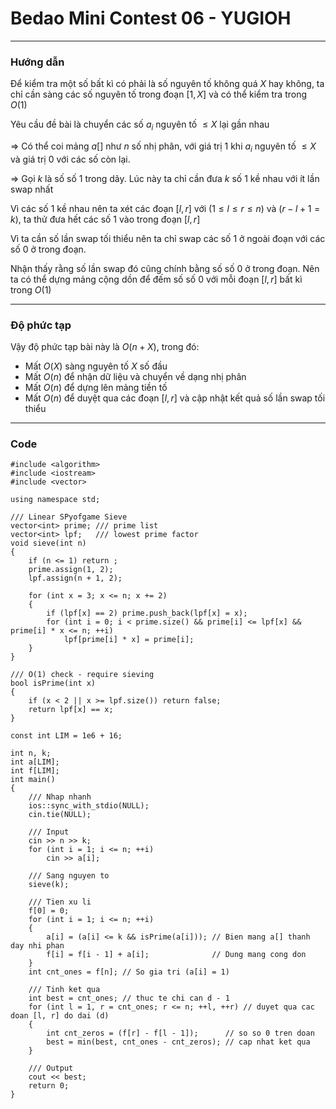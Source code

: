Bedao Mini Contest 06 - YUGIOH
===

-----

### Hướng dẫn 

Để kiểm tra một số bất kì có phải là số nguyên tố không quá $X$ hay không, ta chỉ cần sàng các số nguyên tố trong đoạn $[1, X]$ và có thể kiểm tra trong $O(1)$

Yêu cầu đề bài là chuyển các số $a_i$ nguyên tố $\leq X$ lại gần nhau

$\Rightarrow$ Có thể coi mảng $a[]$ như $n$ số nhị phân, với giá trị $1$ khi $a_i$ nguyên tố $\leq X$ và giá trị $0$ với các số còn lại.

$\Rightarrow$ Gọi $k$ là số số $1$ trong dãy. Lúc này ta chỉ cần đưa $k$ số $1$ kề nhau với ít lần swap nhất

Vì các số $1$ kề nhau nên ta xét các đoạn $[l, r]$ với $(1 \leq l \leq r \leq n)$ và ($r - l + 1 = k)$, ta thử đưa hết các số $1$ vào trong đoạn $[l, r]$

Vì ta cần số lần swap tối thiểu nên ta chỉ swap các số $1$ ở ngoài đoạn với các số $0$ ở trong đoạn.

Nhận thấy rằng số lần swap đó cũng chính bằng số số $0$ ở trong đoạn. Nên ta có thể dựng mảng cộng dồn để đếm số số $0$ với mỗi đoạn $[l, r]$ bất kì trong $O(1)$

----- 

### Độ phức tạp

Vậy độ phức tạp bài này là $O(n + X)$, trong đó:

- Mất $O(X)$ sàng nguyên tố $X$ số đầu
- Mất $O(n)$ để nhận dữ liệu và chuyển về dạng nhị phân
- Mất $O(n)$ để dựng lên mảng tiền tố
- Mất $O(n)$ để duyệt qua các đoạn $[l, r]$ và cập nhật kết quả số lần swap tối thiểu

-----

### Code

```cpp=
#include <algorithm>
#include <iostream>
#include <vector>

using namespace std;

/// Linear SPyofgame Sieve
vector<int> prime; /// prime list
vector<int> lpf;   /// lowest prime factor
void sieve(int n)
{
    if (n <= 1) return ;
    prime.assign(1, 2);
    lpf.assign(n + 1, 2);

    for (int x = 3; x <= n; x += 2)
    {
        if (lpf[x] == 2) prime.push_back(lpf[x] = x);
        for (int i = 0; i < prime.size() && prime[i] <= lpf[x] && prime[i] * x <= n; ++i)
            lpf[prime[i] * x] = prime[i];
    }
}

/// O(1) check - require sieving
bool isPrime(int x)
{
    if (x < 2 || x >= lpf.size()) return false;
    return lpf[x] == x;
}

const int LIM = 1e6 + 16;

int n, k;
int a[LIM];
int f[LIM];
int main()
{
    /// Nhap nhanh
    ios::sync_with_stdio(NULL);
    cin.tie(NULL);

    /// Input
    cin >> n >> k;
    for (int i = 1; i <= n; ++i)
        cin >> a[i];

    /// Sang nguyen to
    sieve(k);
    
    /// Tien xu li
    f[0] = 0;
    for (int i = 1; i <= n; ++i)
    {
        a[i] = (a[i] <= k && isPrime(a[i])); // Bien mang a[] thanh day nhi phan
        f[i] = f[i - 1] + a[i];              // Dung mang cong don
    }
    int cnt_ones = f[n]; // So gia tri (a[i] = 1)

    /// Tinh ket qua
    int best = cnt_ones; // thuc te chi can d - 1
    for (int l = 1, r = cnt_ones; r <= n; ++l, ++r) // duyet qua cac doan [l, r] do dai (d)
    {
        int cnt_zeros = (f[r] - f[l - 1]);      // so so 0 tren doan
        best = min(best, cnt_ones - cnt_zeros); // cap nhat ket qua
    }

    /// Output
    cout << best;
    return 0;
}
```